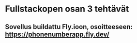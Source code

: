 # Fullstackopen osan 3 tehtävät

## Sovellus buildattu Fly.ioon, osoitteeseen: https://phonenumberapp.fly.dev/